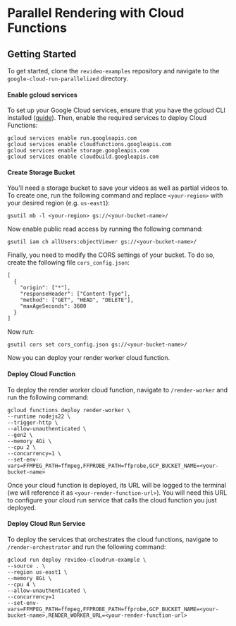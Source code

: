 # Parallel Rendering with Cloud Functions

## Getting Started

To get started, clone the `revideo-examples` repository and navigate to the `google-cloud-run-parallelized` directory.

#### Enable gcloud services

To set up your Google Cloud services, ensure that you have the gcloud CLI installed ([guide](https://cloud.google.com/sdk/docs/install)). Then, enable the required services to deploy Cloud Functions:

```
gcloud services enable run.googleapis.com
gcloud services enable cloudfunctions.googleapis.com
gcloud services enable storage.googleapis.com
gcloud services enable cloudbuild.googleapis.com
```

#### Create Storage Bucket

You'll need a storage bucket to save your videos as well as partial videos to. To create one, run the following command and replace `<your-region>` with your desired region (e.g. `us-east1`):

```
gsutil mb -l <your-region> gs://<your-bucket-name>/
```

Now enable public read access by running the following command:

```
gsutil iam ch allUsers:objectViewer gs://<your-bucket-name>/
```

Finally, you need to modify the CORS settings of your bucket. To do so, create the following file `cors_config.json`:

```
[
  {
    "origin": ["*"],
    "responseHeader": ["Content-Type"],
    "method": ["GET", "HEAD", "DELETE"],
    "maxAgeSeconds": 3600
  }
]
```

Now run:

```
gsutil cors set cors_config.json gs://<your-bucket-name>/
```

Now you can deploy your render worker cloud function.


#### Deploy Cloud Function

To deploy the render worker cloud function, navigate to `/render-worker` and run the following command:

```
gcloud functions deploy render-worker \
--runtime nodejs22 \
--trigger-http \
--allow-unauthenticated \
--gen2 \
--memory 4Gi \
--cpu 2 \
--concurrency=1 \
--set-env-vars=FFMPEG_PATH=ffmpeg,FFPROBE_PATH=ffprobe,GCP_BUCKET_NAME=<your-bucket-name>
```

Once your cloud function is deployed, its URL will be logged to the terminal (we will reference it as `<your-render-function-url>`). You will need this URL to configure your cloud run service that calls the cloud function you just deployed.


#### Deploy Cloud Run Service

To deploy the services that orchestrates the cloud functions, navigate to `/render-orchestrator` and run the following command:

```
gcloud run deploy revideo-cloudrun-example \
--source . \
--region us-east1 \
--memory 8Gi \
--cpu 4 \
--allow-unauthenticated \
--concurrency=1
--set-env-vars=FFMPEG_PATH=ffmpeg,FFPROBE_PATH=ffprobe,GCP_BUCKET_NAME=<your-bucket-name>,RENDER_WORKER_URL=<your-render-function-url>
```
